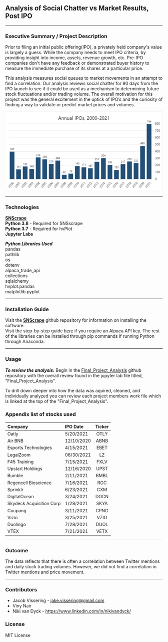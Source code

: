 
## Analysis of Social Chatter vs Market Results, Post IPO
---
### Executive Summary / Project Description
Prior to filing an initial public offering(IPO), a privately held company's value is largely a guess.  While the company needs to meet IPO criteria, by providing insight into income, assets, revenue growth, etc. Pre-IPO companies don't have any feedback or demonstrated buyer history to measure the immediate purchase of its shares at a particular price.   

This analysis measures social queues to market movements in an attempt to find a correlation. Our analysis reviews social chatter for 90 days from the IPO launch to see if it could be used as a mechanism to determining future stock fluctuations and/or trading volume. The overall motivation for this project was the general excitement in the uptick of IPO’s and the curiosity of finding a way to validate or predict market prices and volumes.

![IPOchart](Combined/Images/Annualipochart.png)


---
### Technologies
**[SNScrape](https://github.com/JustAnotherArchivist/snscrape)**  
**Python 3.8** - Required for SNSscrape  
**Python 3.7** - Required for hvPlot  
**Jupyter Labs**  
  
***Python Libraries Used***  
pandas  
pathlib  
os  
dotenv  
alpaca_trade_api  
collections  
sqlalchemy  
hvplot.pandas  
matplotlib.pyplot  


---
### Installation Guide
Visit the **[SNScrape](https://github.com/JustAnotherArchivist/snscrape)** github repository for information on installing the software.  
Visit the step-by-step guide [here](https://algotrading101.com/learn/alpaca-trading-api-guide/) if you require an Alpaca API key.
The rest of the libraries can be installed through pip commands if running Python through Anaconda.

---
### Usage
***To review the analysis:***
Begin in the [Final_Project_Analysis](https://github.com/jake-viss/UWFintech_Project1/tree/main/Final_Project_Analysis) github repository with the overall review found in the jupyter lab file titled, "Final_Project_Analysis".

To drill down deeper into how the data was aquired, cleaned, and individually analyzed you can review each project members work file which is linked at the top of the "Final_Project_Analysis". 

### Appendix list of stocks used   
| Company | IPO Date | Ticker |
| :--- | :--- | :---:| 
|Oatly	|5/20/2021	|OTLY|
|Air BNB 	|12/10/2020	|ABNB|
|Esports Technologies 	|4/15/2021	|EBET|
|LegalZoom 	|06/30/2021	|LZ|
|F45 Training  	|7/15/2021	|FXLV|
|Upstart Holdings	|12/16/2020	|UPST|
|Bumble 	|2/11/2021	|BMBL|
|Regencell Bioscience 	|7/16/2021	|RGC|
|Sprinklr	|6/23/2021	|CXM|
|DigitalOcean	|3/24/2021	|DOCN|
|Skydeck Acquisition Corp	|1/28/2021	|SKYA|
|Coupang	|3/11/2021	|CPNG|
|Vizio	|3/25/2021	|VZIO|
|Duolingo	|7/28/2021	|DUOL|
|VTEX	|7/21/2021	|VETX|

---
### Outcome 
The data reflects that there is often a correlation between Twitter mentions and daily stock trading volumes. However, we did not find a correlation in Twitter mentions and price movement. 

---
### Contributors
- Jacob Vissering - jake.vissering@gmail.com
- Viny Nair  
- Niki van Dyck - https://www.linkedin.com/in/nikivandyck/ 

### License
MIT License
